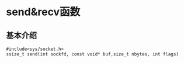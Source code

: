 # send&recv函数
## 基本介绍
```
#include<sys/socket.h>
ssize_t send(int sockfd, const void* buf,size_t nbytes, int flags)
```